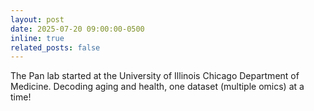 ```yaml
---
layout: post
date: 2025-07-20 09:00:00-0500
inline: true
related_posts: false
---
```


The Pan lab started at the University of Illinois Chicago Department of Medicine. Decoding aging and health, one dataset (multiple omics) at a time! 
